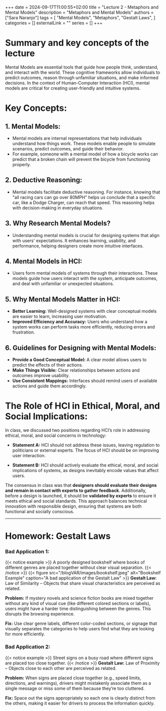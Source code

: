 +++ 
date = 2024-09-17T11:00:55+02:00
title = "Lecture 2 - Metaphors and Mental Models"
description = "Metaphors and Mental Models"
authors = ["Sara Naranjo"]
tags = [
    "Mental Models",
    "Metaphors",
    "Gestalt Laws",
    ]
categories = []
externalLink = ""
series = []
+++

# Summary and key concepts of the lecture 
Mental Models are essential tools that guide how people think, understand, and interact with the world. These cognitive frameworks allow individuals to predict outcomes, reason through unfamiliar situations, and make informed decisions. In the context of Human-Computer Interaction (HCI), mental models are critical for creating user-friendly and intuitive systems.

# Key Concepts:
## 1. Mental Models:

- Mental models are internal representations that help individuals understand how things work. These models enable people to simulate scenarios, predict outcomes, and guide their behavior.
- For example, someone with a mental model of how a bicycle works can predict that a broken chain will prevent the bicycle from functioning properly.

## 2. Deductive Reasoning:

- Mental models facilitate deductive reasoning. For instance, knowing that "all racing cars can go over 80MPH" helps us conclude that a specific car, like a Dodge Charger, can reach that speed. This reasoning helps with decision-making in everyday situations.

## 3. Why Research Mental Models?

- Understanding mental models is crucial for designing systems that align with users' expectations. It enhances learning, usability, and performance, helping designers create more intuitive interfaces.

## 4. Mental Models in HCI:

- Users form mental models of systems through their interactions. These models guide how users interact with the system, anticipate outcomes, and deal with unfamiliar or unexpected situations.

## 5. Why Mental Models Matter in HCI:

- **Better Learning:** Well-designed systems with clear conceptual models are easier to learn, increasing user motivation.
- **Improved Efficiency and Accuracy:** Users who understand how a system works can perform tasks more efficiently, reducing errors and frustration.

## 6. Guidelines for Designing with Mental Models:

- **Provide a Good Conceptual Model:** A clear model allows users to predict the effects of their actions.
- **Make Things Visible:** Clear relationships between actions and outcomes improve usability.
- **Use Consistent Mappings:** Interfaces should remind users of available actions and guide them accordingly.

# The Role of HCI in Ethical, Moral, and Social Implications:

In class, we discussed two positions regarding HCI’s role in addressing ethical, moral, and social concerns in technology:

- **Statement A:** HCI should not address these issues, leaving regulation to politicians or external experts. The focus of HCI should be on improving user interaction.

- **Statement B:** HCI should actively evaluate the ethical, moral, and social implications of systems, as designs inevitably encode values that affect users.

The consensus in class was that **designers should evaluate their designs and remain in contact with experts to gather feedback**. Additionally, before a design is launched, it should be **validated by experts** to ensure it meets ethical and social standards. This approach balances technical innovation with responsible design, ensuring that systems are both functional and socially conscious.

___
# Homework: Gestalt Laws
### Bad Application 1:
{{< notice example >}}
A poorly designed bookshelf where books of different genres are placed together without clear visual separation.
{{< /notice >}} 
{{< figure src="/blogVAR/images/bookshelf.jpeg" alt="Bookshelf Example" caption="A bad application of the Gestalt Law" >}}
**Gestalt Law:** Law of Similarity – Objects that share visual characteristics are perceived as related.

**Problem:** If mystery novels and science fiction books are mixed together without any kind of visual cue (like different colored sections or labels), users might have a harder time distinguishing between the genres. This disrupts the browsing experience.

**Fix:** Use clear genre labels, different color-coded sections, or signage that visually separates the categories to help users find what they are looking for more efficiently.

### Bad Application 2:
{{< notice example >}}
Street signs on a busy road where different signs are placed too close together.
{{< /notice >}} 
**Gestalt Law:** Law of Proximity – Objects close to each other are perceived as related.

**Problem:** When signs are placed close together (e.g., speed limits, directions, and warnings), drivers might mistakenly associate them as a single message or miss some of them because they’re too cluttered.

**Fix:** Space out the signs appropriately so each one is clearly distinct from the others, making it easier for drivers to process the information quickly.
